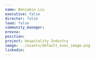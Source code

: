 ```yaml
---
name: Benjamin Liu
executive: false
director: false
lead: false
community_manager:   
erevna:  
position:  
project: Hospitality Industry
image: ../assets/default_exec_image.png
linkedin: 
---
```

